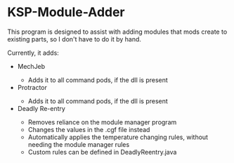 KSP-Module-Adder
================

This program is designed to assist with adding modules that mods create to existing parts, so I don't have to do it by hand.

Currently, it adds:

<ul>
<li>MechJeb</li>
<ul><li>Adds it to all command pods, if the dll is present</li></ul>
<li>Protractor</li>
<ul><li>Adds it to all command pods, if the dll is present</li></ul>
<li>Deadly Re-entry</li>
<ul><li>Removes reliance on the module manager program</li>
<li>Changes the values in the .cgf file instead</li>
<li>Automatically applies the temperature changing rules, without needing the module manager rules</li>
<li>Custom rules can be defined in DeadlyReentry.java</li></ul>
</ul>
